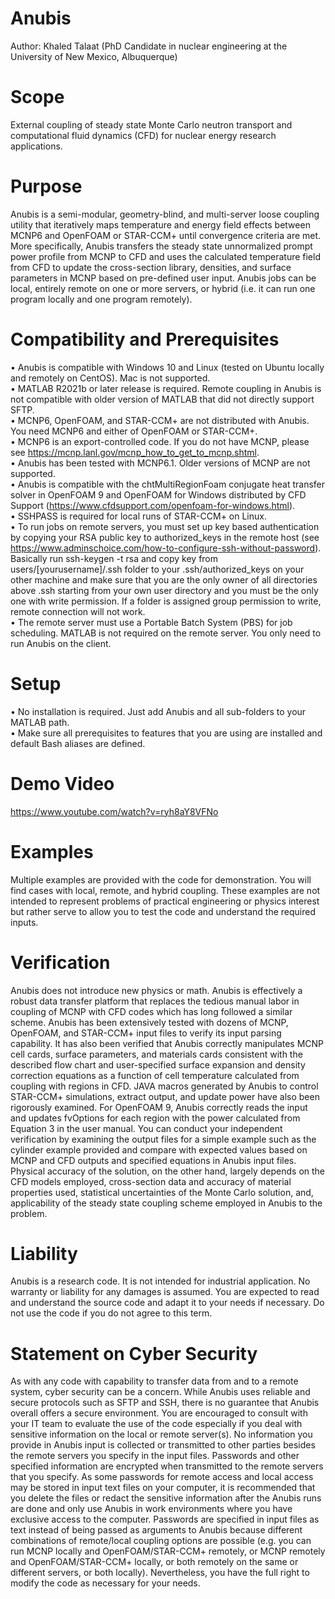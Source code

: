 # Anubis 
Author: Khaled Talaat (PhD Candidate in nuclear engineering at the University of New Mexico, Albuquerque)
# Scope
External coupling of steady state Monte Carlo neutron transport and computational fluid dynamics (CFD) for nuclear energy research applications. 
# Purpose
Anubis is a semi-modular, geometry-blind, and multi-server loose coupling utility that iteratively maps temperature and energy field effects between MCNP6 and OpenFOAM or STAR-CCM+ until convergence criteria are met. More specifically, Anubis transfers the steady state unnormalized prompt power profile from MCNP to CFD and uses the calculated temperature field from CFD to update the cross-section library, densities, and surface parameters in MCNP based on pre-defined user input. Anubis jobs can be local, entirely remote on one or more servers, or hybrid (i.e. it can run one program locally and one program remotely).
# Compatibility and Prerequisites
• Anubis is compatible with Windows 10 and Linux (tested on Ubuntu locally and remotely on CentOS). Mac is not supported.<br />
• MATLAB R2021b or later release is required. Remote coupling in Anubis is not compatible with older version of MATLAB that did not directly support SFTP. <br />
• MCNP6, OpenFOAM, and STAR-CCM+ are not distributed with Anubis. You need MCNP6 and either of OpenFOAM or STAR-CCM+.<br />
• MCNP6 is an export-controlled code. If you do not have MCNP, please see https://mcnp.lanl.gov/mcnp_how_to_get_to_mcnp.shtml. <br />
• Anubis has been tested with MCNP6.1. Older versions of MCNP are not supported.<br />
• Anubis is compatible with the chtMultiRegionFoam conjugate heat transfer solver in OpenFOAM 9 and OpenFOAM for Windows distributed by CFD Support (https://www.cfdsupport.com/openfoam-for-windows.html).<br />
• SSHPASS is required for local runs of STAR-CCM+ on Linux.<br />
• To run jobs on remote servers, you must set up key based authentication by copying your RSA public key to authorized_keys in the remote host (see https://www.adminschoice.com/how-to-configure-ssh-without-password). Basically run ssh-keygen -t rsa and copy key from users/[yourusername]/.ssh folder to your .ssh/authorized_keys on your other machine and make sure that you are the only owner of all directories above .ssh starting from your own user directory and you must be the only one with write permission. If a folder is assigned group permission to write, remote connection will not work.<br />
• The remote server must use a Portable Batch System (PBS) for job scheduling. MATLAB is not required on the remote server. You only need to run Anubis on the client.<br />
# Setup
• No installation is required. Just add Anubis and all sub-folders to your MATLAB path.<br />
• Make sure all prerequisites to features that you are using are installed and default Bash aliases are defined.<br />
# Demo Video
https://www.youtube.com/watch?v=ryh8aY8VFNo
# Examples
Multiple examples are provided with the code for demonstration. You will find cases with local, remote, and hybrid coupling. These examples are not intended to represent problems of practical engineering or physics interest but rather serve to allow you to test the code and understand the required inputs.
# Verification
Anubis does not introduce new physics or math. Anubis is effectively a robust data transfer platform that replaces the tedious manual labor in coupling of MCNP with CFD codes which has long followed a similar scheme. Anubis has been extensively tested with dozens of MCNP, OpenFOAM, and STAR-CCM+ input files to verify its input parsing capability. It has also been verified that Anubis correctly manipulates MCNP cell cards, surface parameters, and materials cards consistent with the described flow chart and user-specified surface expansion and density correction equations as a function of cell temperature calculated from coupling with regions in CFD. JAVA macros generated by Anubis to control STAR-CCM+ simulations, extract output, and update power have also been rigorously examined. For OpenFOAM 9, Anubis correctly reads the input and updates fvOptions for each region with the power calculated from Equation 3 in the user manual. You can conduct your independent verification by examining the output files for a simple example such as the cylinder example provided and compare with expected values based on MCNP and CFD outputs and specified equations in Anubis input files. Physical accuracy of the solution, on the other hand, largely depends on the CFD models employed, cross-section data and accuracy of material properties used, statistical uncertainties of the Monte Carlo solution, and, applicability of the steady state coupling scheme employed in Anubis to the problem.
# Liability
Anubis is a research code. It is not intended for industrial application. No warranty or liability for any damages is assumed. You are expected to read and understand the source code and adapt it to your needs if necessary. Do not use the code if you do not agree to this term.
# Statement on Cyber Security
As with any code with capability to transfer data from and to a remote system, cyber security can be a concern. While Anubis uses reliable and secure protocols such as SFTP and SSH, there is no guarantee that Anubis overall offers a secure environment. You are encouraged to consult with your IT team to evaluate the use of the code especially if you deal with sensitive information on the local or remote server(s). No information you provide in Anubis input is collected or transmitted to other parties besides the remote servers you specify in the input files. Passwords and other specified information are encrypted when transmitted to the remote servers that you specify. As some passwords for remote access and local access may be stored in input text files on your computer, it is recommended that you delete the files or redact the sensitive information after the Anubis runs are done and only use Anubis in work environments where you have exclusive access to the computer. Passwords are specified in input files as text instead of being passed as arguments to Anubis because different combinations of remote/local coupling options are possible (e.g. you can run MCNP locally and OpenFOAM/STAR-CCM+ remotely, or MCNP remotely and OpenFOAM/STAR-CCM+ locally, or both remotely on the same or different servers, or both locally). Nevertheless, you have the full right to modify the code as necessary for your needs. 
